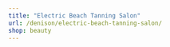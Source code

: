 ```yaml
---
title: "Electric Beach Tanning Salon"
url: /denison/electric-beach-tanning-salon/
shop: beauty
---
```

